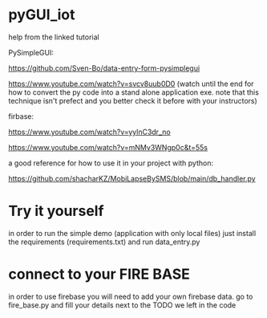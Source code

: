 # pyGUI_iot

help from the linked tutorial

PySimpleGUI:

https://github.com/Sven-Bo/data-entry-form-pysimplegui

https://www.youtube.com/watch?v=svcv8uub0D0
(watch until the end for how to convert the py code into a stand alone application exe. note that this technique isn't prefect and you better check it before with your instructors)


firbase:

https://www.youtube.com/watch?v=yylnC3dr_no

https://www.youtube.com/watch?v=mNMv3WNgp0c&t=55s

a good reference for how to use it in your project with python:

https://github.com/shacharKZ/MobiLapseBySMS/blob/main/db_handler.py

# Try it yourself
in order to run the simple demo (application with only local files) just install the requirements (requirements.txt) and run data_entry.py

# connect to your FIRE BASE
in order to use firebase you will need to add your own firebase data. go to fire_base.py and fill your details next to the TODO we left in the code
